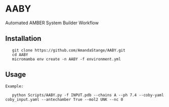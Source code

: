 # AABY

Automated AMBER System Builder Workflow

## Installation
```
   git clone https://github.com/AmandaStange/AABY.git
   cd AABY
   micromamba env create -n AABY -f environment.yml
```



## Usage
    Example:
```
   python Scripts/AABY.py -f INPUT.pdb --chains A --ph 7.4 --coby-yaml coby_input.yaml --antechamber True --mol2 UNK --nc 0
```
    

